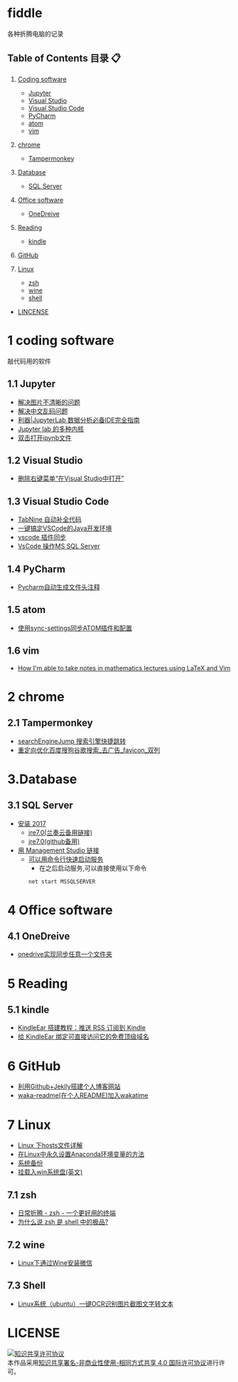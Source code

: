# fiddle
各种折腾电脑的记录
## Table of Contents  目录 :clipboard:
1.  [Coding software](#1-coding-software)
    -   [Jupyter](#11-Jupyter)
    -   [Visual Studio](#12-Visual-Studio)
    -   [Visual Studio Code](#13-Visual-Studio-Code)
    -   [PyCharm](#14-PyCharm)
    -   [atom](#15-atom )
    -   [vim](#16-vim)
2.  [chrome](#2-chrome)
    -   [Tampermonkey](#21-Tampermonkey)

3.  [Database](#3database)
    -   [SQL Server](#31-sql-server)

4.  [Office software](#4-office-software)
    -   [OneDreive](#41-onedreive)

5.  [Reading](#5-Reading)
    -   [kindle](#51-kindle)
6.  [GitHub](#6-Github)

7.  [Linux](#7-Linux )
    -   [zsh](#71-zsh)
    -   [wine](#-72-wine)
    -   [shell](#-73-shell)



-   [LINCENSE](#LICENSE)

# 1 coding software
敲代码用的软件
## 1.1 Jupyter

-   [解决图片不清晰的问题](https://www.jianshu.com/p/f1229234bcf4)
-   [解决中文乱码问题](https://blog.csdn.net/zzsg2005/article/details/78065075)
-   [利器|JupyterLab 数据分析必备IDE完全指南](https://zhuanlan.zhihu.com/p/67959768)
-   [Jupyter lab 的多种内核](https://github.com/jupyterlab/jupyterlab-toc)
-   [双击打开ipynb文件](https://www.toutiao.com/a6771702157893698060/)

## 1.2 Visual Studio
-   [删除右键菜单“在Visual Studio中打开”](https://jingyan.baidu.com/article/60ccbceb4e3f0e64cab19737.html)

## 1.3 Visual Studio Code
-   [TabNine 自动补全代码](https://tabnine.com/)
-   [一键搞定VSCode的Java开发环境](https://zhuanlan.zhihu.com/p/69594176)
-   [vscode 插件同步](https://www.jianshu.com/p/a08219737291)
-   [VsCode 操作MS SQL Server](https://zhuanlan.zhihu.com/p/23912152)
## 1.4 PyCharm
-   [Pycharm自动生成文件头注释](https://blog.csdn.net/github_36669230/article/details/78135348)

## 1.5 atom
-   [使用sync-settings同步ATOM插件和配置](https://www.jianshu.com/p/858a14eb9e91)

## 1.6 vim
-   [How I'm able to take notes in mathematics lectures using LaTeX and Vim](https://castel.dev/post/lecture-notes-1/)

# 2 chrome
## 2.1 Tampermonkey
-   [searchEngineJump 搜索引擎快捷跳转](https://greasyfork.org/zh-CN/scripts/27752-searchenginejump-%E6%90%9C%E7%B4%A2%E5%BC%95%E6%93%8E%E5%BF%AB%E6%8D%B7%E8%B7%B3%E8%BD%AC)
-   [重定向优化百度搜狗谷歌搜索_去广告_favicon_双列](https://greasyfork.org/zh-CN/scripts/14178-ac-baidu-%E9%87%8D%E5%AE%9A%E5%90%91%E4%BC%98%E5%8C%96%E7%99%BE%E5%BA%A6%E6%90%9C%E7%8B%97%E8%B0%B7%E6%AD%8C%E6%90%9C%E7%B4%A2-%E5%8E%BB%E5%B9%BF%E5%91%8A-favicon-%E5%8F%8C%E5%88%97)

# 3.Database
## 3.1 SQL Server
-   [安装 2017](https://zijian1998.github.io/2018/03/14/Microsoft%20SQL%20Server%202017%E4%B8%8B%E8%BD%BD%E5%AE%89%E8%A3%85/)
    -   [jre7.0(兰奏云备用链接)](https://www.lanzous.com/i53bomf)
    -   [jre7.0(github备用)](./flies/jre-7u80-windows-x64.exe)
-   [用 Management Studio 链接](https://blog.csdn.net/qq_41903105/article/details/83994822)
    -   [可以用命令行快速启动服务](https://www.cnblogs.com/Sabre/archive/2011/04/13/2014489.html)
        -   在之后启动服务,可以直接使用以下命令
        ```cmd
        net start MSSQLSERVER
        ```

# 4 Office software
## 4.1 OneDreive
-   [onedrive实现同步任意一个文件夹](https://www.jb51.net/os/win10/489838_all.html)

# 5 Reading
## 5.1 kindle
-   [KindleEar 搭建教程：推送 RSS 订阅到 Kindle](https://bookfere.com/post/19.html)
-   [给 KindleEar 绑定可直接访问它的免费顶级域名](https://bookfere.com/post/732.html)

# 6 GitHub
-   [利用Github+Jeklly搭建个人博客网站](https://mp.weixin.qq.com/s/zIegzXW8-v8bnvnyVjfzEg)
-   [waka-readme(在个人README)加入wakatime](https://github.com/athul/waka-readme)

# 7 Linux
-   [Linux 下hosts文件详解](https://www.cnblogs.com/xiaoit/p/3989026.html)
-   [在Linux中永久设置Anaconda环境变量的方法](https://www.linuxidc.com/Linux/2016-08/134259.htm)
-   [系统备份](https://zhuanlan.zhihu.com/p/51827233)
-   [挂载入win系统盘(英文)](https://unix.stackexchange.com/questions/131917/how-to-mount-the-d-disk-of-windows-in-linux-mint)

## 7.1 zsh
-   [日常折腾 - zsh - 一个更好用的终端](https://www.jianshu.com/p/27c8088dc8f7)
-   [为什么说 zsh 是 shell 中的极品?](https://www.zhihu.com/question/21418449)

## 7.2 wine
-   [Linux下通过Wine安装微信](https://zhuanlan.zhihu.com/p/76331687)

## 7.3 Shell
-   [Linux系统（ubuntu）一键OCR识别图片截图文字转文本](https://zhuanlan.zhihu.com/p/114917496)


# LICENSE
<a rel="license" href="http://creativecommons.org/licenses/by-nc-sa/4.0/"><img alt="知识共享许可协议" style="border-width:0" src="https://i.creativecommons.org/l/by-nc-sa/4.0/88x31.png" /></a><br />本作品采用<a rel="license" href="http://creativecommons.org/licenses/by-nc-sa/4.0/">知识共享署名-非商业性使用-相同方式共享 4.0 国际许可协议</a>进行许可。
